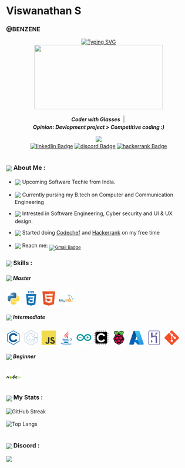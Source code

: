 # Viswanathan S <h3>@BENZENE</h3>



<div id="header" align="center">
<a href="https://git.io/typing-svg"><img src="https://readme-typing-svg.herokuapp.com?font=Fira+Code&duration=3000&pause=700&center=true&vCenter=true&multiline=true&width=435&height=100&lines=%F0%9F%85%B6%F0%9F%86%81%F0%9F%85%B4%F0%9F%85%B4%F0%9F%86%83%F0%9F%85%B8%F0%9F%85%BD%F0%9F%85%B6%F0%9F%86%82;+%F0%9D%93%98+%F0%9D%96%86%F0%9D%96%92+%F0%9D%93%A5%F0%9D%96%8E%F0%9D%96%98%F0%9D%96%9C%F0%9D%96%86%F0%9D%96%93%F0%9D%96%86%F0%9D%96%99%F0%9D%96%8D%F0%9D%96%86%F0%9D%96%93+%E2%9C%A9+%F0%9D%93%91%F0%9D%93%AE%F0%9D%93%B7%F0%9D%94%83%F0%9D%93%AE%F0%9D%93%B7%F0%9D%93%AE" alt="Typing SVG" /></a>
<br/>
  <img src="https://media.giphy.com/media/dWesBcTLavkZuG35MI/giphy.gif" width="350" height="175"/>
 <p><strong><i>Coder with Glasses</i> </strong><sub><img src="https://i.imgur.com/094BCzD.gif" width="2.5%" height="2.5%"/></sub><br><strong><i>Opinion: Devlopment project > Competitive coding :)</i> </strong></p><sub><img src="https://imgur.com/lVutBvx.gif" width="40"></sub>
</div>

<div id="badges" align="center">
       <a href="https://www.linkedin.com/in/viswanathan-s-606277221/" target="_blank">
         <img src="https://img.shields.io/badge/linkedin-blue?style=for-the-badge&logo=linkedin&logoColor=black" alt="linkedlin Badge"/></a>
      <a href="https://discord.gg/cyKAjwcZdB" target="_blank">
         <img src="https://img.shields.io/badge/Discord-darkblue?style=for-the-badge&logo=discord&logoColor=white" alt="discord Badge"/></a>
      <a href="https://www.hackerrank.com/B3NZENE" target="_blank">
         <img src="https://img.shields.io/badge/hackerrank-1E9E1E?style=for-the-badge&logo=hackerrank&logoColor=black" alt="hackerrank Badge"/>
         
  </a>
</div>

<div id="count" align="center">
<img src="https://komarev.com/ghpvc/?username=vichubenzene&style=flat&color=blueviolet" alt=""/>
</div>


### <sub> <img src="https://cdn.discordapp.com/emojis/950698979987976222.webp?size=128&quality=lossless" width="22"></sub> About Me :
-  <sub> <img src="https://cdn.discordapp.com/emojis/907893628637163520.gif?size=56&quality=lossless" width="20"></sub> Upcoming Software Techie from India.
         
- <sub> <img src="https://cdn.discordapp.com/emojis/945161070547456031.gif?size=128&quality=lossless" width="20"></sub> Currently pursing my B.tech on Computer and Communication Engineering 

- <sub> <img src="https://cdn.discordapp.com/emojis/907894435151507477.gif?size=56&quality=lossless" width="20"></sub>  Intrested in Software Engineering, Cyber security and UI & UX design.

- <sub> <img src="https://cdn.discordapp.com/emojis/907892586298085377.gif?size=56&quality=lossless" width="20"></sub> Started doing [Codechef](https://www.codechef.com/games/profile/benzene0606?tab=puzzle) and [Hackerrank](https://www.hackerrank.com/B3NZENE) on my free time

- <sub> <img src="https://cdn.discordapp.com/emojis/895920700114755594.gif?size=56&quality=lossless" width="20"></sub> Reach me: <sub>[![Gmail Badge](https://img.shields.io/badge/-vichusathappan@gmail.com-white?style=flat&logo=gmail&logoColor=red)](mailto:vichusathappan@gmail.com)</sub>



### <sub> <img src ="https://cdn.discordapp.com/emojis/872053560236445716.gif" width="25"> </sub> Skills :
<h5>    <sub> <img src ="https://cdn.discordapp.com/emojis/879888953170346034.gif?size=128&quality=lossless" width="20"> </sub> Master </h5>
<div>
  <img src="https://github.com/devicons/devicon/blob/master/icons/python/python-original.svg" title="Python" alt="Python" width="40" height="40"/>&nbsp;
    <img src="https://github.com/devicons/devicon/blob/master/icons/css3/css3-plain-wordmark.svg"  title="CSS3" alt="CSS" width="40" height="40"/>&nbsp;
  <img src="https://github.com/devicons/devicon/blob/master/icons/html5/html5-original.svg" title="HTML5" alt="HTML" width="40" height="40"/>&nbsp;
  <img src="https://github.com/devicons/devicon/blob/master/icons/mysql/mysql-original-wordmark.svg" title="MySQL"  alt="MySQL" width="40" height="40"/>&nbsp;
  </div>
<h5>    <sub> <img src ="https://cdn.discordapp.com/emojis/879888953170346034.gif?size=128&quality=lossless" width="20"> </sub> Intermediate </h5>
<div>
  
<img src="https://github.com/devicons/devicon/blob/master/icons/c/c-line.svg" title="c" alt="Python" width="40" height="40"/>&nbsp;
  <img src="https://github.com/devicons/devicon/blob/master/icons/cplusplus/cplusplus-line.svg" title="git"  alt="git" width="40" height="40"/>&nbsp;
  <img src="https://github.com/devicons/devicon/blob/master/icons/javascript/javascript-original.svg" title="JavaScript" alt="JavaScript" width="40" height="40"/>&nbsp;
  <img src="https://github.com/devicons/devicon/blob/master/icons/java/java-original.svg" title="NodeJS" alt="NodeJS" width="40" height="40"/>&nbsp; 
  <img src="https://github.com/devicons/devicon/blob/master/icons/arduino/arduino-original.svg" title="Arduino"  alt="Arduino" width="40" height="40"/>&nbsp;
    <img src="https://github.com/devicons/devicon/blob/master/icons/embeddedc/embeddedc-original.svg" title="embeddedc"  alt="embeddedc" width="40" height="40"/>&nbsp;
      <img src="https://github.com/devicons/devicon/blob/master/icons/raspberrypi/raspberrypi-original.svg" title="raspberrypi"  alt="raspberrypi" width="40" height="40"/>&nbsp;
  <img src="https://github.com/devicons/devicon/blob/master/icons/azure/azure-original.svg" title="Azure"  alt="Azure" width="40" height="40"/>&nbsp;
  <img src="https://github.com/devicons/devicon/blob/master/icons/heroku/heroku-original.svg" title="Heroku"  alt="Heroku" width="40" height="40"/>&nbsp;
  <img src="https://github.com/devicons/devicon/blob/master/icons/git/git-original.svg" title="git"  alt="git" width="40" height="40"/>&nbsp;
  
</div>

<h5>  <sub> <img src ="https://cdn.discordapp.com/emojis/879888953170346034.gif?size=128&quality=lossless" width="20"> </sub> Beginner </h5>
<div>
    <img src="https://github.com/devicons/devicon/blob/master/icons/nodejs/nodejs-original-wordmark.svg" title="NodeJS" alt="NodeJS" width="40" height="40"/>&nbsp; 
</div>

### <sub> <img src ="https://cdn.discordapp.com/emojis/798491622165053450.gif?size=128&quality=lossless" width="25"></sub> My Stats :
![GitHub Streak](http://github-readme-streak-stats.herokuapp.com?user=vichubenzene&theme=black-ice&hide_border=true) <br><br>
![Top Langs](https://github-readme-stats.vercel.app/api/top-langs/?username=vichubenzene&theme=dark&layout=compact&hide_border=true) <br><br>


### <sub> <img src ="https://cdn.discordapp.com/emojis/901733063690698752.gif?size=56&quality=lossless" width="25"></sub> Discord : <br>
<img src="https://discord.c99.nl/widget/theme-2/557578041908396033.png"/>
